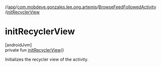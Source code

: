 //[app](../../../index.md)/[com.mobdeve.gonzales.lee.ong.artemis](../index.md)/[BrowseFeedFollowedActivity](index.md)/[initRecyclerView](init-recycler-view.md)

# initRecyclerView

[androidJvm]\
private fun [initRecyclerView](init-recycler-view.md)()

Initializes the recycler view of the activity.
